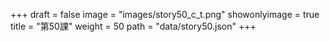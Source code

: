+++
draft = false 
image = "images/story50_c_t.png" 
showonlyimage = true 
title = "第50課" 
weight = 50 
path = "data/story50.json" 
+++
